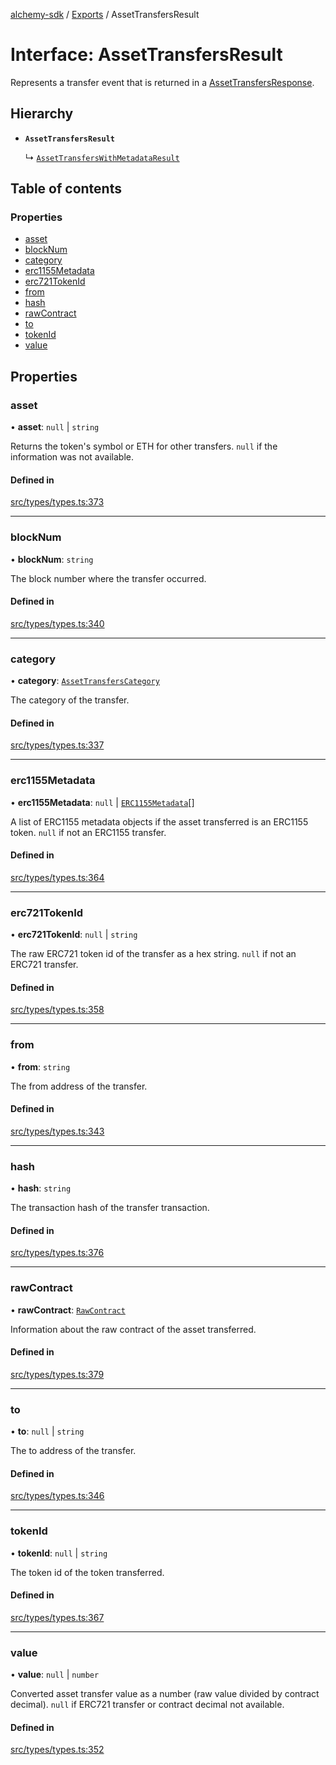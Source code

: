 [alchemy-sdk](../README.md) / [Exports](../modules.md) / AssetTransfersResult

# Interface: AssetTransfersResult

Represents a transfer event that is returned in a [AssetTransfersResponse](AssetTransfersResponse.md).

## Hierarchy

- **`AssetTransfersResult`**

  ↳ [`AssetTransfersWithMetadataResult`](AssetTransfersWithMetadataResult.md)

## Table of contents

### Properties

- [asset](AssetTransfersResult.md#asset)
- [blockNum](AssetTransfersResult.md#blocknum)
- [category](AssetTransfersResult.md#category)
- [erc1155Metadata](AssetTransfersResult.md#erc1155metadata)
- [erc721TokenId](AssetTransfersResult.md#erc721tokenid)
- [from](AssetTransfersResult.md#from)
- [hash](AssetTransfersResult.md#hash)
- [rawContract](AssetTransfersResult.md#rawcontract)
- [to](AssetTransfersResult.md#to)
- [tokenId](AssetTransfersResult.md#tokenid)
- [value](AssetTransfersResult.md#value)

## Properties

### asset

• **asset**: ``null`` \| `string`

Returns the token's symbol or ETH for other transfers. `null` if the
information was not available.

#### Defined in

[src/types/types.ts:373](https://github.com/alchemyplatform/alchemy-sdk-js/blob/3091a11/src/types/types.ts#L373)

___

### blockNum

• **blockNum**: `string`

The block number where the transfer occurred.

#### Defined in

[src/types/types.ts:340](https://github.com/alchemyplatform/alchemy-sdk-js/blob/3091a11/src/types/types.ts#L340)

___

### category

• **category**: [`AssetTransfersCategory`](../enums/AssetTransfersCategory.md)

The category of the transfer.

#### Defined in

[src/types/types.ts:337](https://github.com/alchemyplatform/alchemy-sdk-js/blob/3091a11/src/types/types.ts#L337)

___

### erc1155Metadata

• **erc1155Metadata**: ``null`` \| [`ERC1155Metadata`](ERC1155Metadata.md)[]

A list of ERC1155 metadata objects if the asset transferred is an ERC1155
token. `null` if not an ERC1155 transfer.

#### Defined in

[src/types/types.ts:364](https://github.com/alchemyplatform/alchemy-sdk-js/blob/3091a11/src/types/types.ts#L364)

___

### erc721TokenId

• **erc721TokenId**: ``null`` \| `string`

The raw ERC721 token id of the transfer as a hex string. `null` if not an
ERC721 transfer.

#### Defined in

[src/types/types.ts:358](https://github.com/alchemyplatform/alchemy-sdk-js/blob/3091a11/src/types/types.ts#L358)

___

### from

• **from**: `string`

The from address of the transfer.

#### Defined in

[src/types/types.ts:343](https://github.com/alchemyplatform/alchemy-sdk-js/blob/3091a11/src/types/types.ts#L343)

___

### hash

• **hash**: `string`

The transaction hash of the transfer transaction.

#### Defined in

[src/types/types.ts:376](https://github.com/alchemyplatform/alchemy-sdk-js/blob/3091a11/src/types/types.ts#L376)

___

### rawContract

• **rawContract**: [`RawContract`](RawContract.md)

Information about the raw contract of the asset transferred.

#### Defined in

[src/types/types.ts:379](https://github.com/alchemyplatform/alchemy-sdk-js/blob/3091a11/src/types/types.ts#L379)

___

### to

• **to**: ``null`` \| `string`

The to address of the transfer.

#### Defined in

[src/types/types.ts:346](https://github.com/alchemyplatform/alchemy-sdk-js/blob/3091a11/src/types/types.ts#L346)

___

### tokenId

• **tokenId**: ``null`` \| `string`

The token id of the token transferred.

#### Defined in

[src/types/types.ts:367](https://github.com/alchemyplatform/alchemy-sdk-js/blob/3091a11/src/types/types.ts#L367)

___

### value

• **value**: ``null`` \| `number`

Converted asset transfer value as a number (raw value divided by contract
decimal). `null` if ERC721 transfer or contract decimal not available.

#### Defined in

[src/types/types.ts:352](https://github.com/alchemyplatform/alchemy-sdk-js/blob/3091a11/src/types/types.ts#L352)

